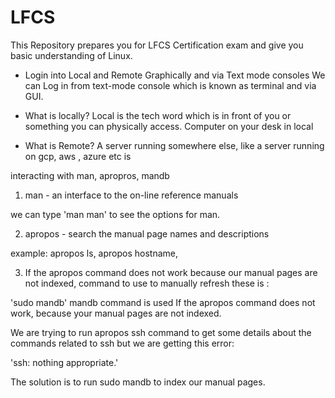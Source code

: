 # LFCS

This Repository prepares you for LFCS Certification exam and give you basic understanding of Linux.

- Login into Local and Remote Graphically and via Text mode consoles
We can Log in from text-mode console which is known as terminal and via GUI.

- What is locally?
Local is the tech word which is in front of you or something you can physically access.
Computer on your desk in local

- What is Remote?
A server running somewhere else, like a server running on gcp, aws , azure etc is 

interacting with man, apropros, mandb

1. man - an interface to the on-line reference manuals

we can type 'man man' to see the options for man.

2. apropos - search the manual page names and descriptions

example:  apropos ls, apropos hostname,

3. If the apropos command does not work because our manual pages are not indexed, command to use to manually refresh these is :

'sudo mandb'
mandb command is used If the apropos command does not work, because your manual pages are not indexed.

We are trying to run apropos ssh command to get some details about the commands related to ssh but we are getting this error:

'ssh: nothing appropriate.'

The solution is to run sudo mandb to index our manual pages.